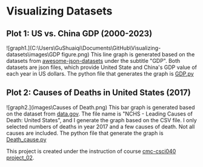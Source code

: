 # Visualizing Datasets

## Plot 1: US vs. China GDP (2000-2023)
![graph1.](C:\Users\GuShuaiqi\Documents\GitHub\Visualizing-datasets\images\GDP figure.png)
This line graph is generated based on the datasets from [awesome-json-datasets](https://github.com/jdorfman/awesome-json-datasets) under the subtitle "GDP". 
Both datasets are json files, which provide United State and China's GDP value of each year in US dollars. The python file that generates the graph is [GDP.py](GDP.py)

## Plot 2: Causes of Deaths in United States (2017)
![graph2.](images\Causes of Death.png)
This bar graph is generated based on the dataset from [data.gov](https://catalog.data.gov/dataset/?res_format=JSON&res_format=CSV&page=2).
The file name is "NCHS - Leading Causes of Death: United States", and I generate the graph based on the CSV file. I only selected numbers of deaths in year 2017 and a few causes of death. Not all causes are included. The python file that generate the graph is [Death_cause.py](Death_cause.py)

This project is created under the instruction of course [cmc-csci040 project_02](https://github.com/mikeizbicki/cmc-csci040/tree/2025spring/project_02_visualizing_datasets).


